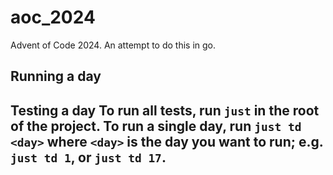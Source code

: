 # aoc_2024
Advent of Code 2024. An attempt to do this in go.

## Running a day

## Testing a day To run all tests, run `just` in the root of the project. To run a single day, run `just td <day>` where `<day>` is the day you want to run; e.g. `just td 1`, or `just td 17`.
